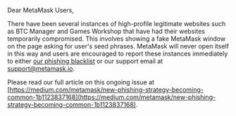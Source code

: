 Dear MetaMask Users,

There have been several instances of high-profile legitimate websites such as BTC Manager and Games Workshop that have had their websites temporarily compromised. This involves showing a fake MetaMask window on the page asking for user's seed phrases. MetaMask will never open itself in this way and users are encouraged to report these instances immediately to either [our phishing blacklist](https://github.com/MetaMask/eth-phishing-detect/issues) or our support email at [support@metamask.io](mailto:support@metamask.io).

Please read our full article on this ongoing issue at [https://medium.com/metamask/new-phishing-strategy-becoming-common-1b1123837168](https://medium.com/metamask/new-phishing-strategy-becoming-common-1b1123837168).
